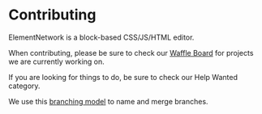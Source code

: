 # Contributing
ElementNetwork is a block-based CSS/JS/HTML editor.

When contributing, please be sure to check our [Waffle Board](waffle) for projects we are currently working on.

If you are looking for things to do, be sure to check our Help Wanted category.

We use this [branching model](branches) to name and merge branches.

  [waffle]: https://waffle.io/elementnet/elementnet.github.io
  [branches]: http://nvie.com/posts/a-successful-git-branching-model/
